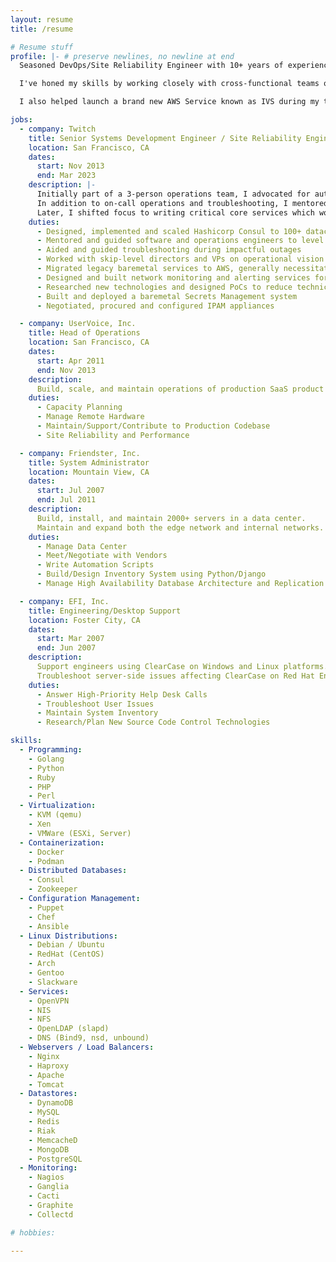 ```yaml
---
layout: resume
title: /resume

# Resume stuff
profile: |- # preserve newlines, no newline at end
  Seasoned DevOps/Site Reliability Engineer with 10+ years of experience designing, developing, and implementing large-scale infrastructure systems, both on-prem baremetal and cloud based. My expertise lies in creating tools and writing infrastructure as code, with a deep understanding of continuous integration and delivery principles.

  I've honed my skills by working closely with cross-functional teams of developers, and operations personnel, and I have excellent communication and collaboration skills. I'm a strong problem solver and am adept at troubleshooting complex issues in real-time and devising effective solutions to prevent future incidents. I do not run away from fires, and have been in the trenches of some of the largest most impactful incidents any organization will ever face.

  I also helped launch a brand new AWS Service known as IVS during my tenure at Twitch.

jobs:
  - company: Twitch
    title: Senior Systems Development Engineer / Site Reliability Engineer
    location: San Francisco, CA
    dates:
      start: Nov 2013
      end: Mar 2023
    description: |-
      Initially part of a 3-person operations team, I advocated for automation and operational excellence. I developed most of the Puppet configuration management, provisioning and monitoring systems, reducing new datacenter build and deployment time by 75%. This facilitated Twitch's growth demands.
      In addition to on-call operations and troubleshooting, I mentored interns, junior developers, and operations staff. My earlier baremetal datacenter experience was instrumental in designing and scaling essential infrastructure such as DNS, DHCP, LDAP, and HTTP Proxies (Squid).
      Later, I shifted focus to writing critical core services which would support cross organizational operational processes.
    duties:
      - Designed, implemented and scaled Hashicorp Consul to 100+ datacenters in an automatable and maintainable way
      - Mentored and guided software and operations engineers to level up their skills and understanding of best practices around operational maintainability
      - Aided and guided troubleshooting during impactful outages
      - Worked with skip-level directors and VPs on operational vision and direction
      - Migrated legacy baremetal services to AWS, generally necessitating new design patterns
      - Designed and built network monitoring and alerting services for Anycast IP addressing
      - Researched new technologies and designed PoCs to reduce technical debt and operational toil
      - Built and deployed a baremetal Secrets Management system
      - Negotiated, procured and configured IPAM appliances

  - company: UserVoice, Inc.
    title: Head of Operations
    location: San Francisco, CA
    dates:
      start: Apr 2011
      end: Nov 2013
    description:
      Build, scale, and maintain operations of production SaaS product for 100,000+ customers.
    duties:
      - Capacity Planning
      - Manage Remote Hardware
      - Maintain/Support/Contribute to Production Codebase
      - Site Reliability and Performance

  - company: Friendster, Inc.
    title: System Administrator
    location: Mountain View, CA
    dates:
      start: Jul 2007
      end: Jul 2011
    description:
      Build, install, and maintain 2000+ servers in a data center.
      Maintain and expand both the edge network and internal networks.
    duties:
      - Manage Data Center
      - Meet/Negotiate with Vendors
      - Write Automation Scripts
      - Build/Design Inventory System using Python/Django
      - Manage High Availability Database Architecture and Replication

  - company: EFI, Inc.
    title: Engineering/Desktop Support
    location: Foster City, CA
    dates:
      start: Mar 2007
      end: Jun 2007
    description:
      Support engineers using ClearCase on Windows and Linux platforms.
      Troubleshoot server-side issues affecting ClearCase on Red Hat Enterprise Linux and Solaris.
    duties:
      - Answer High-Priority Help Desk Calls
      - Troubleshoot User Issues
      - Maintain System Inventory
      - Research/Plan New Source Code Control Technologies

skills:
  - Programming:
    - Golang
    - Python
    - Ruby
    - PHP
    - Perl
  - Virtualization:
    - KVM (qemu)
    - Xen
    - VMWare (ESXi, Server)
  - Containerization:
    - Docker
    - Podman
  - Distributed Databases:
    - Consul
    - Zookeeper
  - Configuration Management:
    - Puppet
    - Chef
    - Ansible
  - Linux Distributions:
    - Debian / Ubuntu
    - RedHat (CentOS)
    - Arch
    - Gentoo
    - Slackware
  - Services:
    - OpenVPN
    - NIS
    - NFS
    - OpenLDAP (slapd)
    - DNS (Bind9, nsd, unbound)
  - Webservers / Load Balancers:
    - Nginx
    - Haproxy
    - Apache
    - Tomcat
  - Datastores:
    - DynamoDB
    - MySQL
    - Redis
    - Riak
    - MemcacheD
    - MongoDB
    - PostgreSQL
  - Monitoring:
    - Nagios
    - Ganglia
    - Cacti
    - Graphite
    - Collectd

# hobbies:

---
```

